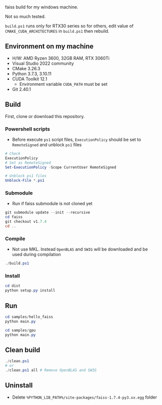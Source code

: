 faiss build for my windows machine.

Not so much tested.

`build.ps1` runs only for RTX30 series so for others, edit value of `CMAKE_CUDA_ARCHITECTURES` in `build.ps1` then rebuild.


## Environment on my machine
* H/W: AMD Ryzen 3600, 32GB RAM, RTX 3060Ti
* Visual Studio 2022 community
* CMake 3.26.3
* Python 3.7.3, 3.10.11
* CUDA Toolkit 12.1
    * Environment variable `CUDA_PATH` must be set
* Git 2.40.1


## Build

First, clone or download this repository.

### Powershell scripts
* Before execute `ps1` script files, `ExecutionPolicy` should be set to `RemoteSigned` and unblock `ps1` files
```powershell
# Check
ExecutionPolicy
# Set as RemoteSigned
Set-ExecutionPolicy -Scope CurrentUser RemoteSigned

# Unblock ps1 files
Unblock-File *.ps1
```

### Submodule
* Run if faiss submodule is not cloned yet
```powershell
git submodule update --init --recursive
cd faiss
git checkout v1.7.4
cd ..
```

### Compile
* Not use MKL. Instead `OpenBLAS` and `SWIG` will be downloaded and be used during compilation
```powershell
./build.ps1
```

### Install
```powershell
cd dist
python setup.py install
```


## Run
```powershell
cd samples/hello_faiss
python main.py

cd samples/gpu
python main.py
```


## Clean build
```powershell
./clean.ps1
# or
./clean.ps1 all # Remove OpenBLAS and SWIG
```

## Uninstall
* Delete `%PYTHON_LIB_PATH%/site-packages/faiss-1.7.4-py3.xx.egg` folder
